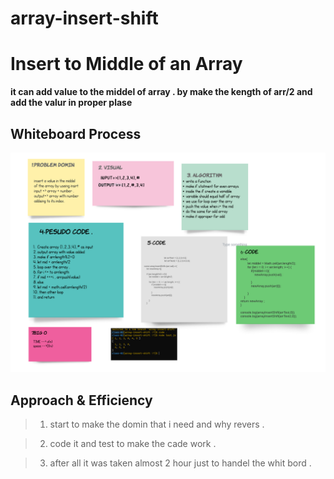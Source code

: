 # array-insert-shift

# Insert to Middle of an Array
**it can add value to the middel of array . by make the kength of arr/2 and add the 
valur in proper plase** 

## Whiteboard Process
![](img/arrayinsertshift.png)

## Approach & Efficiency
>1. start to make the domin that i need and why revers .

>2. code it and test to make the cade work .


>3. after all it was taken almost 2 hour just to handel the whit bord .
